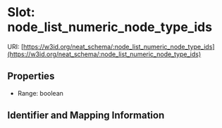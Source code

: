 # Slot: node_list_numeric_node_type_ids

URI: [https://w3id.org/neat_schema/:node_list_numeric_node_type_ids](https://w3id.org/neat_schema/:node_list_numeric_node_type_ids)



<!-- no inheritance hierarchy -->


## Properties

 * Range: boolean



## Identifier and Mapping Information





